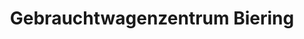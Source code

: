 ---
title: "Gebrauchtwagenzentrum Biering"
url: /schwielowsee/gebrauchtwagenzentrum-biering/
shop: Autohaus
---